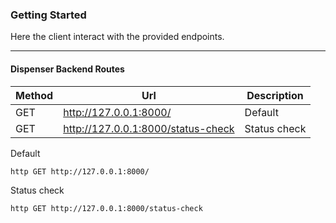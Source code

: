 ### Getting Started

Here the client interact with the provided endpoints.

---

#### Dispenser Backend Routes

| Method | Url                                | Description  |
|--------|------------------------------------|--------------|
| GET    | http://127.0.0.1:8000/             | Default      |
| GET    | http://127.0.0.1:8000/status-check | Status check |

Default
```bash
http GET http://127.0.0.1:8000/
```

Status check
```bash
http GET http://127.0.0.1:8000/status-check
```